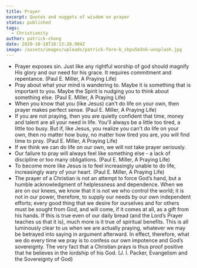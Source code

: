 ```yaml
---
title: Prayer
excerpt: Quotes and nuggets of wisdom on prayer
status: published
tags:
  - Christianity
author: patrick-chong
date: 2020-10-18T16:13:28.904Z
image: /assets/images/uploads/patrick-fore-b_shpu5m3nk-unsplash.jpg
---
```


- Prayer exposes sin. Just like any rightful worship of god should magnify His glory and our need for his grace. It requires commitment and repentance. (Paul E. Miller, A Praying Life)
- Pray about what your mind is wandering to. Maybe it is something that is important to you. Maybe the Spirit is nudging you to think about something else. (Paul E. Miller, A Praying Life)
- When you know that you (like Jesus) can't do life on your own, then prayer makes perfect sense. (Paul E. Miller, A Praying Life)
- If you are not praying, then you are quietly confident that time, money and talent are all your need in life. You'll always be a little too tired, a little too busy. But if, like Jesus, you realize you can't do life on your own, then no matter how busy, no matter how tired you are, you will find time to pray. (Paul E. Miller, A Praying Life)
- If we think we can do life on our own, we will not take prayer seriously.
- Our failure to pray will always feel like something else - a lack of discipline or too many obligations. (Paul E. Miller, A Praying Life)
- To become more like Jesus is to feel increasingly unable to do life, increasingly wary of your heart. (Paul E. Miller, A Praying Life)
- The prayer of a Christian is not an attempt to force God’s hand, but a humble acknowledgment of helplessness and dependence. When we are on our knees, we know that it is not we who control the world; it is not in our power, therefore, to supply our needs by our own independent efforts; every good thing that we desire for ourselves and for others must be sought from God, and will come, if it comes at all, as a gift from his hands. If this is true even of our daily bread (and the Lord’s Prayer teaches us that it is), much more is it true of spiritual benefits. This is all luminously clear to us when we are actually praying, whatever we may be betrayed into saying in argument afterward. In effect, therefore, what we do every time we pray is to confess our own impotence and God’s sovereignty. The very fact that a Christian prays is thus proof positive that he believes in the lordship of his God. (J. I. Packer, Evangelism and the Sovereignty of God)
